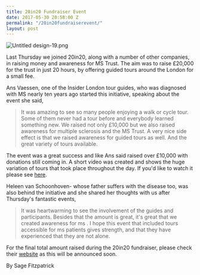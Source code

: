 ```yaml
---
title: 20in20 Fundraiser Event
date: 2017-05-30 20:58:00 Z
permalink: "/20in20fundraiserevent/"
layout: post
---
```


![Untitled design-19.png](/uploads/Untitled%20design-19.png)

Last Thursday we joined 20in20, along with a number of other companies, in raising money and awareness for MS Trust. The aim was to raise  £20,000 for the trust in just 20 hours, by offering guided tours around the London for a small fee.

Ans Vaessen, one of the Insider London tour guides, who was diagnosed with MS nearly ten years ago started this initiative, speaking about the event she said, 

> It was amazing to see so many people enjoying a walk or cycle tour. Some of them never had a tour before and everybody learned something new. We raised not only £10,000 but we also raised awareness for multiple sclerosis and the MS Trust. A very nice side effect is that we raised awareness for guided tours as well. And the great variety of tours available.

The event was a great success and like Ans said raised over £10,000 with donations still coming in. A short video was created and shows the huge variation of tours that took place throughout the day. If you'd like to watch it please see [here](https://www.wevideo.com/hub#view/930216281). 

Heleen van Schoonhoven- whose father suffers with the disease too, was also behind the initiative and she shared her thoughts with us after Thursday's fantastic events,

> It was heartwarming to see the involvement of the guides and participants. Besides that the amount is great, it's great that we created awareness for ms . I hope this event that included tours accessible for ms patients gives strength, and that they have experienced that they are not alone.

For the final total amount raised during the 20in20 fundraiser, please check their [website](https://www.20in20.london) as this will be announced soon. 

By Sage Fitzpatrick